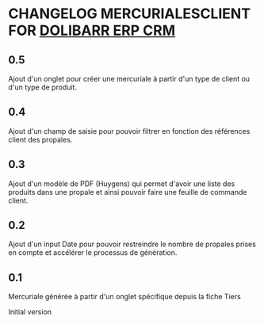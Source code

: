 # CHANGELOG MERCURIALESCLIENT FOR [DOLIBARR ERP CRM](https://www.dolibarr.org)

## 0.5
Ajout d'un onglet pour créer une mercuriale à partir d'un type de client ou d'un type de produit.

## 0.4
Ajout d'un champ de saisie pour pouvoir filtrer en fonction des références client des propales.

## 0.3 
Ajout d'un modèle de PDF (Huygens) qui permet d'avoir une liste des produits dans une propale et ainsi pouvoir faire une feuille de commande client.

## 0.2
Ajout d'un input Date pour pouvoir restreindre le nombre de propales prises en compte et accélérer le processus de génération.

## 0.1
Mercuriale générée à partir d'un onglet spécifique depuis la fiche Tiers

Initial version
